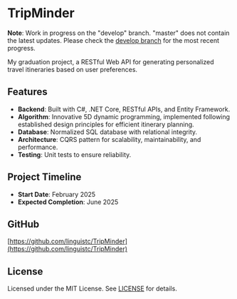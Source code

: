 # TripMinder

**Note**: Work in progress on the "develop" branch. "master" does not contain the latest updates. Please check the [develop branch](https://github.com/linguistc/TripMinder/tree/develop) for the most recent progress.

My graduation project, a RESTful Web API for generating personalized travel itineraries based on user preferences.

## Features
- **Backend**: Built with C#, .NET Core, RESTful APIs, and Entity Framework.
- **Algorithm**: Innovative 5D dynamic programming, implemented following established design principles for efficient itinerary planning.
- **Database**: Normalized SQL database with relational integrity.
- **Architecture**: CQRS pattern for scalability, maintainability, and performance.
- **Testing**: Unit tests to ensure reliability.

## Project Timeline

- **Start Date**: February 2025
- **Expected Completion**: June 2025

## GitHub
[https://github.com/linguistc/TripMinder](https://github.com/linguistc/TripMinder)

## License
Licensed under the MIT License. See [LICENSE](LICENSE) for details.
